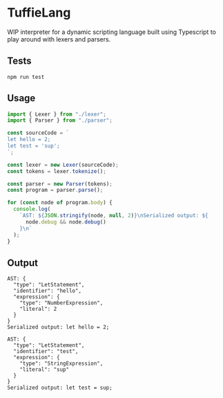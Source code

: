 # TuffieLang

WIP interpreter for a dynamic scripting language built using Typescript to play around with lexers and parsers.

## Tests
`npm run test`

## Usage

```ts
import { Lexer } from "./lexer";
import { Parser } from "./parser";

const sourceCode = `
let hello = 2; 
let test = 'sup';
`;

const lexer = new Lexer(sourceCode);
const tokens = lexer.tokenize();

const parser = new Parser(tokens);
const program = parser.parse();

for (const node of program.body) {
  console.log(
    `AST: ${JSON.stringify(node, null, 2)}\nSerialized output: ${
      node.debug && node.debug()
    }\n`
  );
}
```

## Output

```
AST: {
  "type": "LetStatement",
  "identifier": "hello",
  "expression": {
    "type": "NumberExpression",
    "literal": 2
  }
}
Serialized output: let hello = 2;

AST: {
  "type": "LetStatement",
  "identifier": "test",
  "expression": {
    "type": "StringExpression",
    "literal": "sup"
  }
}
Serialized output: let test = sup;
```